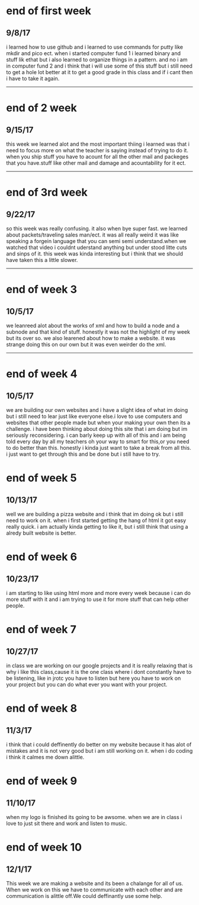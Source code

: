 # end of first week
## 9/8/17
i learned how to use github and i learned to use commands for putty like mkdir and pico ect. when i started computer fund 1 i learned binary and stuff lik ethat but i also learned 
to organize things in a pattern. and no i am in computer fund 2 and i think that i will use some of this stuff but i still need to get a hole lot better at it to get a good grade in 
this class and if i cant then i have to take it again.


---

# end of 2 week
## 9/15/17
this week we learned alot and the most important thiing i learned was that i need to focus more on what the teacher is saying instead of trying to do it. when you ship stuff you have to 
acount for all the other mail and packeges that you have.stuff like other mail and damage and acountability for it ect.


---

# end of 3rd week
## 9/22/17
so this week was really confusing. it also when bye super fast. we learned about packets/traveling sales man/ect. it was all really weird it was like speaking a forgein language that you can semi 
semi understand.when we watched that video i couldnt uderstand anything but under stood litte cuts and sinps of it. this week was kinda interesting but i think that we should have taken this a little slower.


---

# end of week 3
## 10/5/17
we leanreed alot about the works of xml and how to build a node and a subnode and that kind of stuff. honestly it was not the highlight of my week but its over so. we also learened about
 how to make a website. it was strange doing this on our own but it was even weirder do the xml.

---

# end of week 4
## 10/5/17
we are building our own websites and i have a slight idea of what im doing but i still need to lear just like everyone else.i love to use computers and websites that other people made but when your making your own then its a challenge. i have been thinking about doing this site that i am doing but im seriously reconsidering. i can barly keep up with all of this and i am being told every day by all my teachers oh your way to smart for this,or you need to do better than this. honestly i kinda just want to take a break from all this. i just want to get through this and be done but i still have to try.


# end of week 5
## 10/13/17
well we are building a pizza website and i think that im doing ok but i still need to work on it. when i first started getting the hang of html it got easy really quick. i am actually kinda getting to like it, but i still think that using a alredy built website is better.


# end of week 6
## 10/23/17
i am starting to like using html more and more every week because i can do more stuff with it and i am trying to use it for more stuff that can help other people.


# end of week 7
## 10/27/17
in class we are working on our google projects and it is really relaxing that is why i like this class,cause it is the one class where i dont constantly have to be listening, like in jrotc you have to listen but here you have to work on your project but you can do what ever you want with your project.

# end of week 8
## 11/3/17
i think that i could deffinently do better on my website because it has alot of mistakes and it is not very good but i am still working on it. when i do coding i think it calmes me down alittle.

# end of week 9
## 11/10/17
when my logo is finished its going to be awsome. when we are in class i love to just sit there and work and listen to music.

# end of week 10
## 12/1/17
This week we are making a website and its been a chalange for all of us. When we work on this we have to communicate with each other and are communication is alittle off.We could deffinantly use some help.
